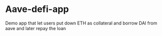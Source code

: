 # Aave-defi-app

Demo app that let users put down ETH as collateral and borrow DAI from aave and later repay the loan
